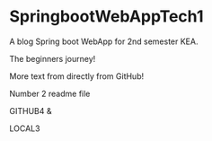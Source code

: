 # SpringbootWebAppTech1

A blog Spring boot WebApp for 2nd semester KEA.

The beginners journey!

More text from directly from GitHub!

Number 2 readme file

GITHUB4 &

LOCAL3
